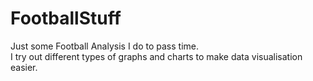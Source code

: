 # FootballStuff
Just some Football Analysis I do to pass time.  
I try out different types of graphs and charts to make data visualisation easier.
